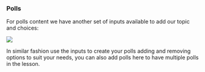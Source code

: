 ### Polls

For polls content we have another set of inputs available to add our topic and choices:

![](https://i.ibb.co/QpyZ9BQ/Polls.png)

In similar fashion use the inputs to create your polls adding and removing options to suit your needs, you can also add
polls here to have multiple polls in the lesson.
